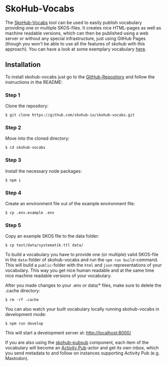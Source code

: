 # SkoHub-Vocabs

The [SkoHub-Vocabs](https://github.com/skohub-io/skohub-vocabs) tool can be used to easily publish vocabulary providing one or multiple SKOS-files.
It creates nice HTML-pages as well as machine readable versions, which can then be published using a web server or without any special infrastructure, just using GitHub Pages (though you won't be able to use all the features of skohub with this approach).
You can have a look at some exemplary vocabulary [here](https://skohub.io/dini-ag-kim/hochschulfaechersystematik/heads/master/).

## Installation

To install skohub-vocabs just go to the [GitHub-Repository](https://github.com/skohub-io/skohub-vocabs) and follow the instructions in the README:

### Step 1

Clone the repository:

    $ git clone https://github.com/skohub-io/skohub-vocabs.git


### Step 2

Move into the cloned directory:

    $ cd skohub-vocabs
    
### Step 3

Install the necessary node packages:

    $ npm i
    
### Step 4

Create an environment file out of the example environment file:

    $ cp .env.example .env
    
### Step 5

Copy an example SKOS file to the data folder:

    $ cp test/data/systematik.ttl data/

To build a vocabulary you have to provide one (or multiple) valid SKOS-file in the `data`-folder of skohub-vocabs and run the `npm run build`-command.
This will build a `public`-folder with the `html` and `json` representations of your vocabulary.
This way you get nice human readable and at the same time nice machine readable versions of your vocabulary.

After you made changes to your .env or data/* files, make sure to delete the .cache directory:

    $ rm -rf .cache

You can also watch your built vocabulary locally running skohub-vocabs in development mode:

    $ npm run develop

This will start a development server at: <http://localhost:8000/>

If you are also using the [skohub-pubsub](https://github.com/skohub-io/skohub-pubsub) component, each item of the vocabulary will become an [Activity Pub](https://www.w3.org/TR/activitypub/)-actor and get its own inbox, which you send metadata to and follow on instances supporting Activity Pub (e.g. Mastodon).
